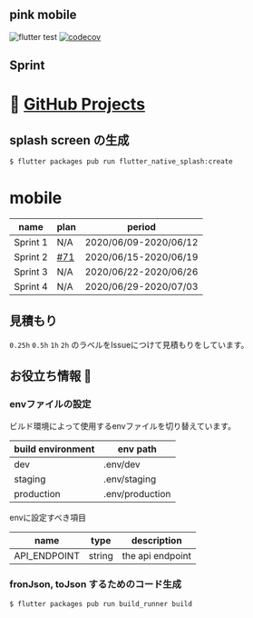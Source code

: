 ## pink mobile

![flutter test](https://github.com/team-e-org/mobile/workflows/flutter%20test/badge.svg?branch=develop)
[![codecov](https://codecov.io/gh/team-e-org/mobile/branch/develop/graph/badge.svg)](https://codecov.io/gh/team-e-org/mobile)

## Sprint

📌 [GitHub Projects](https://github.com/team-e-org/mobile/projects/1)
=======
## splash screen の生成

```bash
$ flutter packages pub run flutter_native_splash:create
```

# mobile

| name     | plan | period                |
|----------|------|-----------------------|
| Sprint 1 | N/A  | 2020/06/09-2020/06/12 |
| Sprint 2 | [#71](https://github.com/team-e-org/mobile/issues/71)  | 2020/06/15-2020/06/19 |
| Sprint 3 | N/A  | 2020/06/22-2020/06/26 |
| Sprint 4 | N/A  | 2020/06/29-2020/07/03 |


## 見積もり

`0.25h` `0.5h` `1h` `2h` のラベルをIssueにつけて見積もりをしています。

## お役立ち情報 🍵

### envファイルの設定

ビルド環境によって使用するenvファイルを切り替えています。

| build environment | env path        |
|-------------------|-----------------|
| dev               | .env/dev        |
| staging           | .env/staging    |
| production        | .env/production |

envに設定すべき項目

| name         | type   | description      |
|--------------|--------|------------------|
| API_ENDPOINT | string | the api endpoint |


### fronJson, toJson するためのコード生成

```bash
$ flutter packages pub run build_runner build
```
